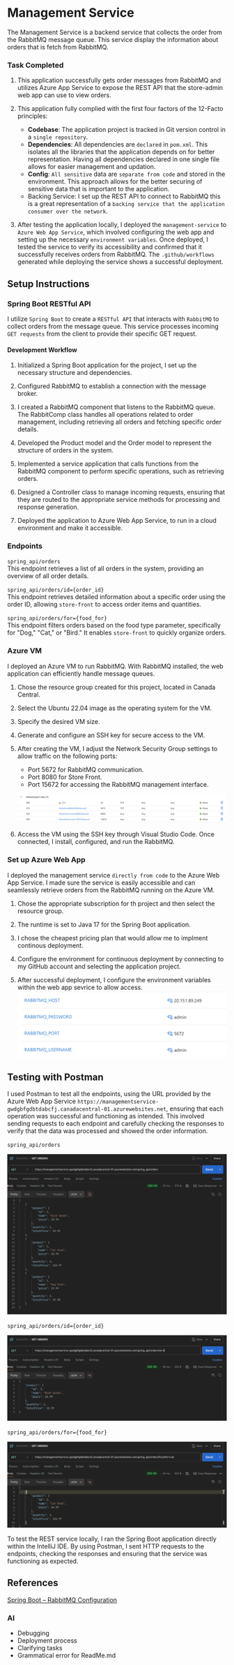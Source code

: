 # Management Service

The Management Service is a backend service that collects the order from the RabbitMQ message queue. This service display the information about orders that is fetch from RabbitMQ.

### Task Completed

1. This application successfully gets order messages from RabbitMQ and utilizes Azure App Service to expose the REST API that the store-admin web app can use to view orders.
2. This application fully complied with the first four factors of the 12-Facto principles:

   - **Codebase**: The application project is tracked in Git version control in a `single repository`.
   - **Dependencies**: All dependencies are `declared` in `pom.xml`. This isolates all the libraries that the application depends on for better representation. Having all dependencies declared in one single file allows for easier management and updation.
   - **Config**: `All sensitive` data are `separate from code` and stored in the environment. This approach allows for the better securing of sensitive data that is important to the application.
   - Backing Service: I set up the REST API to connect to RabbitMQ this is a great representation of a `backing service that the application consumer over the network`.

3. After testing the application locally, I deployed the `management-service` to `Azure Web App Service`, which involved configuring the web app and setting up the necessary `environment variables`. Once deployed, I tested the service to verify its accessibility and confirmed that it successfully receives orders from RabbitMQ. The `.github/workflows` generated while deploying the service shows a successful deployment.

## Setup Instructions

### Spring Boot RESTful API

I utilize `Spring Boot` to create a `RESTful API` that interacts with `RabbitMQ` to collect orders from the message queue. This service processes incoming `GET requests` from the client to provide their specific GET request.

#### Development Workflow

1. Initialized a Spring Boot application for the project, I set up the necessary structure and dependencies.

2. Configured RabbitMQ to establish a connection with the message broker.

3. I created a RabbitMQ component that listens to the RabbitMQ queue. The RabbitComp class handles all operations related to order management, including retrieving all orders and fetching specific order details.

4. Developed the Product model and the Order model to represent the structure of orders in the system.

5. Implemented a service application that calls functions from the RabbitMQ component to perform specific operations, such as retrieving orders.

6. Designed a Controller class to manage incoming requests, ensuring that they are routed to the appropriate service methods for processing and response generation.

7. Deployed the application to Azure Web App Service, to run in a cloud environment and make it accessible.

### Endpoints

`spring_api/orders`<br>
This endpoint retrieves a list of all orders in the system, providing an overview of all order details.

`spring_api/orders/id={order_id}`<br>
This endpoint retrieves detailed information about a specific order using the order ID, allowing `store-front` to access order items and quantities.

`spring_api/orders/for={food_for}`<br>
This endpoint filters orders based on the food type parameter, specifically for "Dog," "Cat," or "Bird." It enables `store-front` to quickly organize orders.

### Azure VM

I deployed an Azure VM to run RabbitMQ. With RabbitMQ installed, the web application can efficiently handle message queues.

1. Chose the resource group created for this project, located in Canada Central.

2. Select the Ubuntu 22.04 image as the operating system for the VM.

3. Specify the desired VM size.

4. Generate and configure an SSH key for secure access to the VM.

5. After creating the VM, I adjust the Network Security Group settings to allow traffic on the following ports:

   - Port 5672 for RabbitMQ communication.
   - Port 8080 for Store Front.
   - Port 15672 for accessing the RabbitMQ management interface.

   ![alt text](/images/inboundrules.png)

6. Access the VM using the SSH key through Visual Studio Code. Once connected, I install, configured, and run the RabbitMQ.

### Set up Azure Web App

I deployed the management service `directly from code` to the Azure Web App Service. I made sure the service is easily accessible and can seamlessly retrieve orders from the RabbitMQ running on the Azure VM.

1. Chose the appropriate subscription for th project and then select the resource group.

2. The runtime is set to Java 17 for the Spring Boot application.

3. I chose the cheapest pricing plan that would allow me to implment continous deployment.

4. Configure the environment for continuous deployment by connecting to my GitHub account and selecting the application project.

5. After successful deployment, I configure the environment variables within the web app sevrice to allow access.
   ![alt text](/images/config.png)

## Testing with Postman

I used Postman to test all the endpoints, using the URL provided by the Azure Web App Service `https://managementservice-gwdgbfgdbtdabcfj.canadacentral-01.azurewebsites.net`, ensuring that each operation was successful and functioning as intended. This involved sending requests to each endpoint and carefully checking the responses to verify that the data was processed and showed the order information.

`spring_api/orders`<br>

![alt text](/images/allorders.png)

`spring_api/orders/id={order_id}`<br>

![alt text](/images/byidorder.png)

`spring_api/orders/for={food_for}`<br>

![alt text](/images/byfood.png)

To test the REST service locally, I ran the Spring Boot application directly within the IntelliJ IDE. By using Postman, I sent HTTP requests to the endpoints, checking the responses and ensuring that the service was functioning as expected.

## References

[Spring Boot – RabbitMQ Configuration](https://www.geeksforgeeks.org/spring-boot-rabbitmq-configuration/)

### AI

- Debugging
- Deployment process
- Clarifying tasks
- Grammatical error for ReadMe.md
